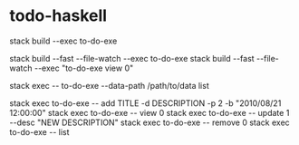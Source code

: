 # todo-haskell

stack build --exec to-do-exe

stack build --fast --file-watch --exec to-do-exe
stack build --fast --file-watch --exec "to-do-exe view 0"

stack exec -- to-do-exe --data-path /path/to/data list

stack exec to-do-exe -- add TITLE -d DESCRIPTION -p 2 -b "2010/08/21 12:00:00"
stack exec to-do-exe -- view 0
stack exec to-do-exe -- update 1 --desc "NEW DESCRIPTION"
stack exec to-do-exe -- remove 0
stack exec to-do-exe -- list
